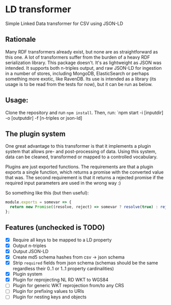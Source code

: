 # LD transformer
Simple Linked Data transformer for CSV using JSON-LD

## Rationale
Many RDF transformers already exist, but none are as straightforward as this one. A lot of transformers suffer from the burden of a heavy RDF serialization library. This package doesn't. It's as lightweight as JSON was intended. It supports both n-triples output, and raw JSON-LD for ingestion in a number of stores, including MongoDB, ElasticSearch or perhaps something more exotic, like RavenDB.
Its use is intended as a library (its usage is to be read from the tests for now), but it can be run as below.

## Usage:
Clone the repository and run `npm install`. Then, run:
`npm start -i [inputdir] -o [outputdir] -f [n-triples or json-ld]

## The plugin system
One great advantage to this transformer is that it implements a plugin system that allows pre- and post-processing of data. Using this system, data can be cleaned, transformed or mapped to a controlled vocabulary.

Plugins are just exported functions. The requirements are that a plugin exports a single function, which returns a promise with the converted value that was. The second requirement is that it returns a rejected promise if the required input parameters are used in the wrong way :)

So something like this (but then useful):
```js
module.exports = somevar => {
  return new Promise((resolve, reject) => somevar ? resolve(true) : reject(false));
};
```

## Features (unchecked is TODO)
- [X] Require all keys to be mapped to a LD property
- [X] Output n-triples
- [X] Output JSON-LD
- [X] Create md5 schema hashes from csv -> json schema
- [X] Strip `required` fields from json schema (schemas should be the same regardless their 0..1 or 1..1 property cardinalities)
- [X] Plugin system 
- [X] Plugin for reprojecting NL RD WKT to WGS84
- [ ] Plugin for generic WKT reprojection from/to any CRS 
- [ ] Plugin for prefixing values to URIs
- [ ] Plugin for nesting keys and objects
